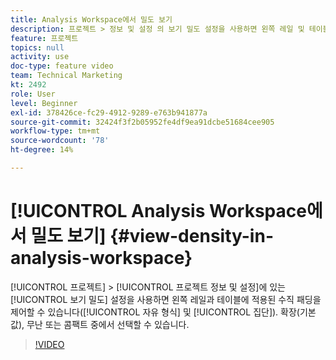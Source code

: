 ```yaml
---
title: Analysis Workspace에서 밀도 보기
description: 프로젝트 > 정보 및 설정 의 보기 밀도 설정을 사용하면 왼쪽 레일 및 테이블(자유 형식 및 집단)에 적용된 수직 안쪽 여백을 제어할 수 있습니다. 확장(기본값), 무난 또는 콤팩트 중에서 선택할 수 있습니다.
feature: 프로젝트
topics: null
activity: use
doc-type: feature video
team: Technical Marketing
kt: 2492
role: User
level: Beginner
exl-id: 378426ce-fc29-4912-9289-e763b941877a
source-git-commit: 32424f3f2b05952fe4df9ea91dcbe51684cee905
workflow-type: tm+mt
source-wordcount: '78'
ht-degree: 14%

---
```


# [!UICONTROL Analysis Workspace에서 밀도 보기] {#view-density-in-analysis-workspace}

[!UICONTROL 프로젝트] > [!UICONTROL 프로젝트 정보 및 설정]에 있는 [!UICONTROL 보기 밀도] 설정을 사용하면 왼쪽 레일과 테이블에 적용된 수직 패딩을 제어할 수 있습니다([!UICONTROL 자유 형식] 및 [!UICONTROL 집단]). 확장(기본값), 무난 또는 콤팩트 중에서 선택할 수 있습니다.

>[!VIDEO](https://video.tv.adobe.com/v/25963/?quality=12)
